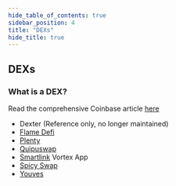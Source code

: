 ```yaml
---
hide_table_of_contents: true
sidebar_position: 4
title: "DEXs"
hide_title: true
---
```

## DEXs

### What is a DEX?
Read the comprehensive Coinbase article [here](https://www.coinbase.com/learn/crypto-basics/what-is-a-dex)

* Dexter (Reference only, no longer maintained)
* [Flame Defi](https://flamedefi.io/)
* [Plenty](https://www.plentydefi.com/)
* [Quipuswap](https://quipuswap.com/)
* [Smartlink](https://app.vortex.network/) Vortex App
* [Spicy Swap](https://spicyswap.xyz/#/)
* [Youves](https://youves.com/)






